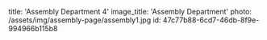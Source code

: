 title: 'Assembly Department 4'
image_title: 'Assembly Department'
photo: /assets/img/assembly-page/assembly1.jpg
id: 47c77b88-6cd7-46db-8f9e-994966b115b8
